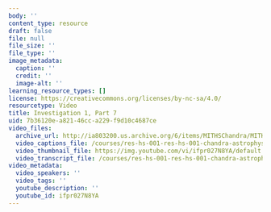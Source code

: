 ```yaml
---
body: ''
content_type: resource
draft: false
file: null
file_size: ''
file_type: ''
image_metadata:
  caption: ''
  credit: ''
  image-alt: ''
learning_resource_types: []
license: https://creativecommons.org/licenses/by-nc-sa/4.0/
resourcetype: Video
title: Investigation 1, Part 7
uid: 7b36120e-a821-46cc-a229-f9d10c4687ce
video_files:
  archive_url: http://ia803200.us.archive.org/6/items/MITHSChandra/MITHS_chandra_1_07_300k.mp4
  video_captions_file: /courses/res-hs-001-res-hs-001-chandra-astrophysics-institute/ifpr027N8YA_captions.webvtt
  video_thumbnail_file: https://img.youtube.com/vi/ifpr027N8YA/default.jpg
  video_transcript_file: /courses/res-hs-001-res-hs-001-chandra-astrophysics-institute/ifpr027N8YA_transcript.pdf
video_metadata:
  video_speakers: ''
  video_tags: ''
  youtube_description: ''
  youtube_id: ifpr027N8YA
---
```

